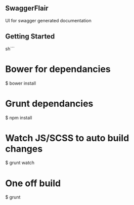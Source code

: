 ## SwaggerFlair

UI for swagger generated documentation

## Getting Started

sh```
# Bower for dependancies
$ bower install
# Grunt dependancies
$ npm install
# Watch JS/SCSS to auto build changes
$ grunt watch
# One off build
$ grunt
```